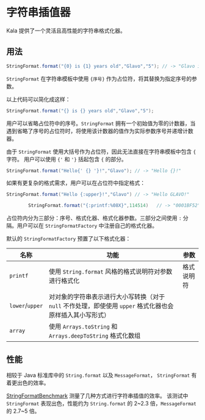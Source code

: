 # 字符串插值器

Kala 提供了一个灵活且高性能的字符串格式化器。

## 用法

```java
StringFormat.format("{0} is {1} years old","Glavo","5"); // -> "Glavo is 5 years old"
```

`StringFormat` 在字符串模板中使用 `{序号}` 作为占位符，将其替换为指定序号的参数。

以上代码可以简化成这样：

```java
StringFormat.format("{} is {} years old","Glavo","5");
```

用户可以省略占位符中的序号。`StringFormat` 拥有一个初始值为零的计数器，当遇到省略了序号的占位符时，将使用该计数器的值作为实际参数序号并递增计数器。

由于 `StringFormat` 使用大括号作为占位符，因此无法直接在字符串模板中包含 `{` 字符。
用户可以使用 `{'` 和 `'}` 括起包含 `{` 的部分。

```java
StringFormat.format("Hello{' {} '}!","Glavo"); // -> "Hello {}!"
```

如果有更复杂的格式需求，用户可以在占位符中指定格式：

```java
StringFormat.format("Hello {:upper}!","Glavo") // -> "Hello GLAVO!"

        StringFormat.format("{:printf:%08X}",114514)   // -> "0001BF52"
```

占位符内分为三部分：序号、格式化器、格式化器参数。三部分之间使用 `:` 分隔。用户可以在 `StringFormatFactory` 中注册自己的格式化器。

默认的 `StringFormatFactory` 预置了以下格式化器：

| 名称              | 功能                                                            | 参数    |
|-----------------|---------------------------------------------------------------|-------|
| `printf`        | 使用 `String.format` 风格的格式说明符对参数进行格式化                           | 格式说明符 |
| `lower`/`upper` | 对对象的字符串表示进行大小写转换（对于 `null` 不作处理，即使使用 `upper` 格式化器也会原样插入其小写形式） |       |
| `array`         | 使用 `Arrays.toString` 和 `Arrays.deepToString` 格式化数组            |       |

## 性能

相较于 Java 标准库中的 `String.format` 以及 `MessageFormat`， `StringFormat` 有着更出色的效率。

[StringFormatBenchmark](benchmark/src/main/java/kala/benchmark/StringFormatBenchmark.java) 测量了几种方式进行字符串插值的效率。
该测试中 `StringFormat` 表现出色，性能约为 `String.format` 的 2~2.3 倍，`MessageFormat` 的 2.7~5 倍。
